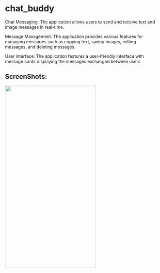 # chat_buddy

Chat Messaging: The application allows users to send and receive text and
image messages in real-time.

Message Management: The application provides various features for
managing messages such as copying text, saving images, editing messages,
and deleting messages.

User Interface: The application features a user-friendly interface with
message cards displaying the messages exchanged between users

##  ScreenShots:


<img src="https://github.com/Atharva-Werulkar/chat_buddy/assets/110187613/2a23b2c7-fdb7-4658-9206-8e3caa733f4c.png" width="300" height="600" />



